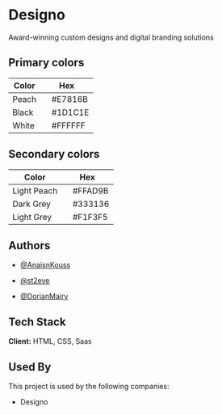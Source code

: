 
# Designo

Award-winning custom designs and digital branding solutions

## Primary colors

| Color             | Hex                                                                |
| ----------------- | ------------------------------------------------------------------ |
| Peach | <img src="https://via.placeholder.com/10/E7816B?text=+" style="height: 10px; width:10px;"/> #E7816B|
| Black | <img src="https://via.placeholder.com/10/1D1C1E?text=+" style="height: 10px; width:10px;"/> #1D1C1E|
| White | <img src="https://via.placeholder.com/10/ffffff?text=+" style="height: 10px; width:10px;"/> #FFFFFF |

## Secondary colors

| Color             | Hex                                                                |
| ----------------- | ------------------------------------------------------------------ |
| Light Peach | <img src="https://via.placeholder.com/10/FFAD9B?text=+" style="height: 10px; width:10px;"/> #FFAD9B |
| Dark Grey | <img src="https://via.placeholder.com/10/333136?text=+" style="height: 10px; width:10px;"/> #333136 |
| Light Grey | <img src="https://via.placeholder.com/10/f1f3f5?text=+" style="height: 10px; width:10px;"/> #F1F3F5 |

## Authors

- [@AnaisnKouss](https://github.com/AnaisnKoussa)

- [@st2eve](https://github.com/st2eve)

- [@DorianMairy](https://github.com/DorianMairy)

## Tech Stack

**Client:** HTML, CSS, Saas


## Used By

This project is used by the following companies:

- Designo
